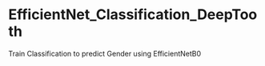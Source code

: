 # EfficientNet_Classification_DeepTooth
Train Classification to predict Gender using EfficientNetB0
